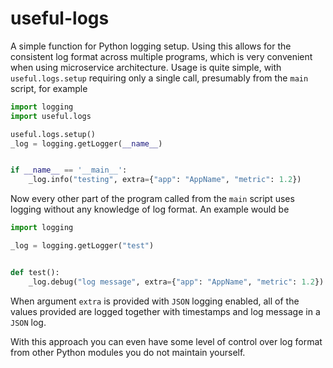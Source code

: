 # useful-logs

A simple function for Python logging setup. Using this allows for the consistent log format across multiple programs, which is very convenient when using microservice architecture. Usage is quite simple, with `useful.logs.setup` requiring only a single call, presumably from the `main` script, for example

```python
import logging
import useful.logs

useful.logs.setup()
_log = logging.getLogger(__name__)


if __name__ == '__main__':
    _log.info("testing", extra={"app": "AppName", "metric": 1.2})
```

Now every other part of the program called from the `main` script uses logging without any
knowledge of log format. An example would be

```python
import logging

_log = logging.getLogger("test")


def test():
    _log.debug("log message", extra={"app": "AppName", "metric": 1.2})
```

When argument `extra` is provided with `JSON` logging enabled, all of the values provided are logged together with timestamps and log message in a `JSON` log.

With this approach you can even have some level of control over log format from other Python modules you do not maintain yourself.
